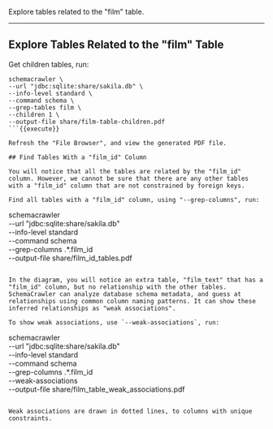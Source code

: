 Explore tables related to the "film" table.

-----

## Explore Tables Related to the "film" Table

Get children tables, run:

```
schemacrawler \
--url "jdbc:sqlite:share/sakila.db" \
--info-level standard \
--command schema \
--grep-tables film \
--children 1 \
--output-file share/film-table-children.pdf
```{{execute}}

Refresh the "File Browser", and view the generated PDF file.

## Find Tables With a "film_id" Column

You will notice that all the tables are related by the "film_id" column. However, we cannot be sure that there are any other tables with a "film_id" column that are not constrained by foreign keys.

Find all tables with a "film_id" column, using "--grep-columns", run:

```
schemacrawler \
--url "jdbc:sqlite:share/sakila.db" \
--info-level standard \
--command schema \
--grep-columns .*\.film_id \
--output-file share/film_id_tables.pdf
```{{execute}}

In the diagram, you will notice an extra table, "film_text" that has a "film_id" column, but no relationship with the other tables. SchemaCrawler can analyze database schema metadata, and guess at relationships using common column naming patterns. It can show these inferred relationships as "weak associations".

To show weak associations, use `--weak-associations`, run:

```
schemacrawler \
--url "jdbc:sqlite:share/sakila.db" \
--info-level standard \
--command schema \
--grep-columns .*\.film_id \
--weak-associations \
--output-file share/film_table_weak_associations.pdf
```{{execute}}

Weak associations are drawn in dotted lines, to columns with unique constraints.
